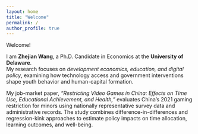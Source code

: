 ```yaml
---
layout: home
title: "Welcome"
permalink: /
author_profile: true
---
```


Welcome!

I am **Zhejian Wang**, a Ph.D. Candidate in Economics at the **University of Delaware**.  
My research focuses on *development economics, education, and digital policy*, examining how technology access and government interventions shape youth behavior and human-capital formation.  

My job-market paper, *“Restricting Video Games in China: Effects on Time Use, Educational Achievement, and Health,”* evaluates China’s 2021 gaming restriction for minors using nationally representative survey data and administrative records. The study combines difference-in-differences and regression-kink approaches to estimate policy impacts on time allocation, learning outcomes, and well-being.
